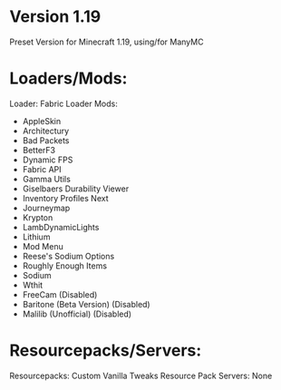 # Version 1.19
Preset Version for Minecraft 1.19, using/for ManyMC

# Loaders/Mods:
Loader: Fabric Loader
Mods: 
 - AppleSkin
 - Architectury
 - Bad Packets
 - BetterF3
 - Dynamic FPS
 - Fabric API
 - Gamma Utils
 - Giselbaers Durability Viewer
 - Inventory Profiles Next
 - Journeymap
 - Krypton
 - LambDynamicLights
 - Lithium
 - Mod Menu
 - Reese's Sodium Options
 - Roughly Enough Items
 - Sodium
 - Wthit
 - FreeCam (Disabled)
 - Baritone (Beta Version) (Disabled)
 - Malilib (Unofficial) (Disabled)

# Resourcepacks/Servers:
Resourcepacks: Custom Vanilla Tweaks Resource Pack
Servers: None
